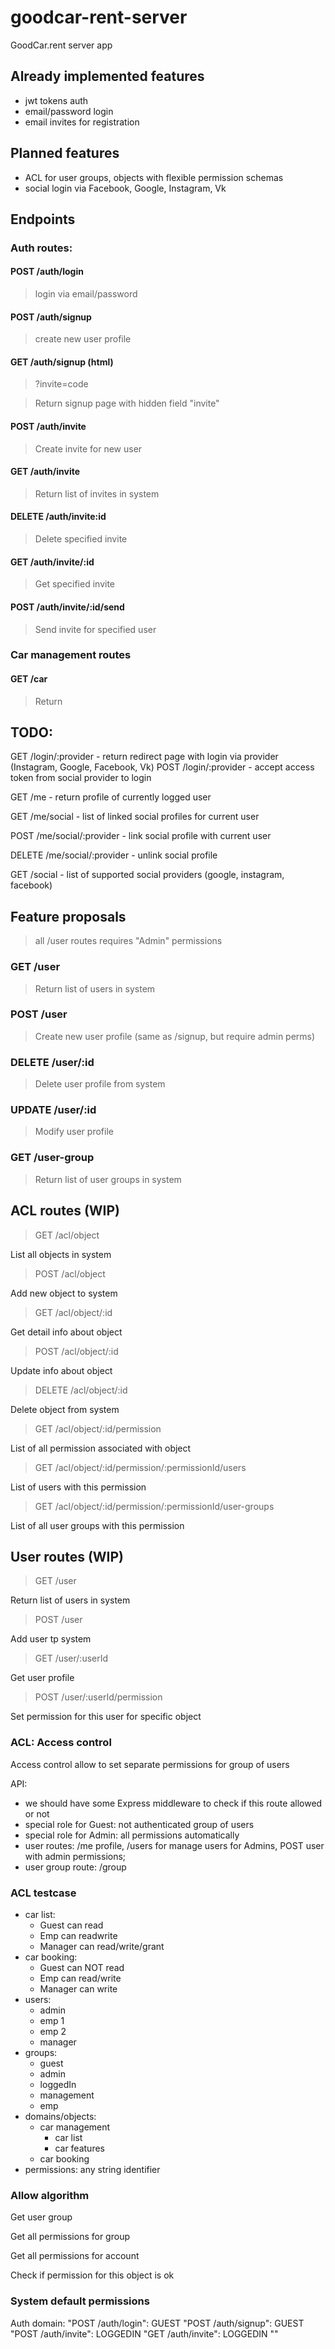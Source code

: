 # goodcar-rent-server

GoodCar.rent server app

## Already implemented features

* jwt tokens auth
* email/password login
* email invites for registration

## Planned features

* ACL for user groups, objects with flexible permission schemas
* social login via Facebook, Google, Instagram, Vk


## Endpoints

### Auth routes:

#### POST /auth/login
 
> login via email/password

#### POST /auth/signup

> create new user profile

#### GET /auth/signup (html)
> ?invite=code

> Return signup page with hidden field "invite"
 
#### POST /auth/invite

> Create invite for new user
  
#### GET /auth/invite

> Return list of invites in system

#### DELETE /auth/invite:id
  
> Delete specified invite

#### GET /auth/invite/:id

> Get specified invite

#### POST /auth/invite/:id/send

> Send invite for specified user

### Car management routes

#### GET /car

> Return 

## TODO: 

GET /login/:provider - return redirect page with login via provider (Instagram, Google, Facebook, Vk)
POST /login/:provider - accept access token from social provider to login

GET /me - return profile of currently logged user

GET /me/social - list of linked social profiles for current user

POST /me/social/:provider - link social profile with current user

DELETE /me/social/:provider - unlink social profile

GET /social - list of supported social providers (google, instagram, facebook)

## Feature proposals

> all /user routes requires "Admin" permissions

### GET /user

> Return list of users in system

### POST /user

> Create new user profile (same as /signup, but require admin perms)

### DELETE /user/:id

> Delete user profile from system

### UPDATE /user/:id

> Modify user profile

### GET /user-group

> Return list of user groups in system

## ACL routes (WIP)

> GET /acl/object

List all objects in system

> POST /acl/object

Add new object to system

> GET /acl/object/:id

Get detail info about object

> POST /acl/object/:id

Update info about object

> DELETE /acl/object/:id

Delete object from system

> GET /acl/object/:id/permission

List of all permission associated with object

> GET /acl/object/:id/permission/:permissionId/users

List of users with this permission

> GET /acl/object/:id/permission/:permissionId/user-groups

List of all user groups with this permission

## User routes (WIP)

> GET /user

Return list of users in system 

> POST /user 

Add user tp system

> GET /user/:userId

Get user profile

> POST /user/:userId/permission

Set permission for this user for specific object




### ACL: Access control

Access control allow to set separate permissions for group of users

API:

* we should have some Express middleware to check if this route allowed or not
* special role for Guest: not authenticated group of users
* special role for Admin: all permissions automatically
* user routes: /me profile, /users for manage users for Admins, POST user with admin permissions;
* user group route: /group

### ACL testcase

* car list: 
    * Guest can read
    * Emp can readwrite
    * Manager can read/write/grant 
* car booking:
    * Guest can NOT read
    * Emp can read/write
    * Manager can write
* users:
    - admin
    - emp 1
    - emp 2
    - manager
* groups:
    - guest
    - admin
    - loggedIn
    - management
    - emp
* domains/objects:
    - car management
        - car list
        - car features
    - car booking
* permissions: any string identifier

     
### Allow algorithm

Get user group

Get all permissions for group

Get all permissions for account

Check if permission for this object is ok

### System default permissions

Auth domain:
    "POST /auth/login": GUEST
    "POST /auth/signup": GUEST
    "POST /auth/invite": LOGGEDIN
    "GET /auth/invite": LOGGEDIN
    "" 